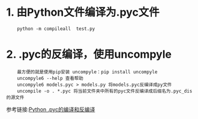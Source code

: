 # 1. 由Python文件编译为.pyc文件
```
	python -m compileall  test.py 
```
# 2. .pyc的反编译，使用uncompyle
```
	最方便的就是使用pip安装 uncompyle：pip install uncompyle
	uncompyle6 --help 查看帮助 
	uncompyle6 models.pyc > models.py 将models.pyc反编译成py文件 
	uncompile -o . *.pyc 将当前文件夹中所有的pyc文件反编译成后缀名为.pyc_dis的源文件
```
参考链接:[Python .pyc的编译和反编译](https://blog.csdn.net/chpllp/article/details/76254927)